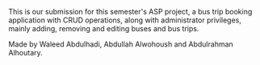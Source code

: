 This is our submission for this semester's ASP project, a bus trip booking application with CRUD operations, along with administrator privileges, mainly adding, removing and editing buses and bus trips.

Made by Waleed Abdulhadi, Abdullah Alwohoush and Abdulrahman Alhoutary.

